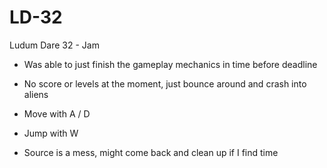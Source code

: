 # LD-32
Ludum Dare 32 - Jam


- Was able to just finish the gameplay mechanics in time before deadline
- No score or levels at the moment, just bounce around and crash into aliens


- Move with A / D
- Jump with W


- Source is a mess, might come back and clean up if I find time
